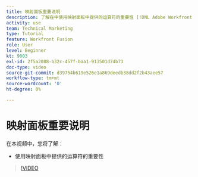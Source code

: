 ```yaml
---
title: 映射面板重要说明
description: 了解在中使用映射面板中提供的运算符的重要性 [!DNL Adobe Workfront Fusion].
activity: use
team: Technical Marketing
type: Tutorial
feature: Workfront Fusion
role: User
level: Beginner
kt: 9003
exl-id: 2f5a2088-b32c-457f-baa1-913501d74b73
doc-type: video
source-git-commit: d39754b619e526e1a869deedb38dd2f2b43aee57
workflow-type: tm+mt
source-wordcount: '0'
ht-degree: 0%

---
```


# 映射面板重要说明

在本视频中，您将了解：

* 使用映射面板中提供的运算符的重要性

>[!VIDEO](https://video.tv.adobe.com/v/335263/?quality=12)
